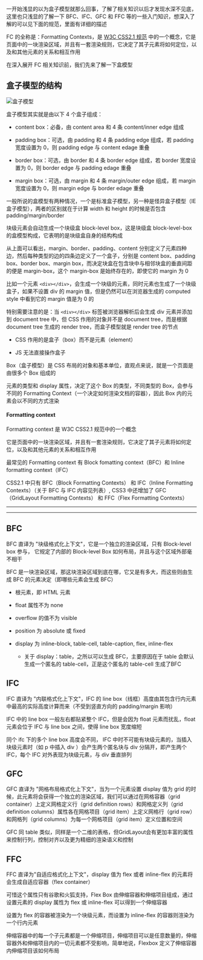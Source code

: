一开始浅显的以为盒子模型就那么回事，了解了相关知识以后才发现水深不见底，这里也只浅显的了解一下 BFC、IFC、GFC 和 FFC 等的一些入门知识，想深入了解的可以见下面的规范，里面有详细的描述

FC 的全称是：Formatting Contexts，是 [W3C CSS2.1 规范](https://www.w3.org/TR/CSS2/) 中的一个概念，它是页面中的一块渲染区域，并且有一套渲染规则，它决定了其子元素将如何定位，以及和其他元素的关系和相互作用

在深入展开 FC 相关知识前，我们先来了解一下盒模型

## 盒子模型的结构

![盒子模型](http://images2015.cnblogs.com/blog/347002/201603/347002-20160317004252474-1628947975.png)

盒子模型其实就是由以下 4 个盒子组成：

* content box：必备，由 content area 和 4 条 content/inner edge 组成

* padding box：可选，由 padding 和 4 条 padding edge 组成，若 padding 宽度设置为 0，则 padding edge 与 content edage 重叠

* border box：可选，由 border 和 4 条 border edge 组成，若 border 宽度设置为 0，则 border edge 与 padding edage 重叠

* margin box：可选，由 margin 和 4 条 margin/outer edge 组成，若 margin 宽度设置为 0，则 margin edge 与 border edage 重叠

一般所说的盒模型有两种情况，一个是标准盒子模型，另一种是怪异盒子模型（IE 盒子模型），两者的区别就在于计算 width 和 height 的时候是否包含 padding/margin/border

块级元素会自动生成一个块级盒 block-level box，这是块级盒 block-level-box 的盒模型构成，它表明的是块级盒自身的结构构成

从上面可以看出，margin、border、padding、content 分别定义了元素四种边，然后每种类型的边的四条边定义了一个盒子，分别是 content box、padding box、border box、margin box，而决定块盒在包含块中与相邻块盒的垂直间距的便是 margin-box，这个 margin-box 是始终存在的，即使它的 margin 为 0

比如一个元素 ```<div></div>```，会生成一个块级的元素，同时元素也生成了一个块级盒子，如果不设置 div 的 margin 值，但是仍然可以在浏览器生成的 computed style 中看到它的 margin 值是为 0 的

特别需要注意的是：当 ```<div></div>``` 标签被浏览器解析后会生成 div 元素并添加到 document tree 中，但 CSS 作用的对象并不是 document tree，而是根据 document tree 生成的 render tree，而盒子模型就是 render tree 的节点

* CSS 作用的是盒子（box）而不是元素（element）

* JS 无法直接操作盒子

Box（盒子模型）是 CSS 布局的对象和基本单位，直观点来说，就是一个页面是由很多个 Box 组成的

元素的类型和 display 属性，决定了这个 Box 的类型，不同类型的 Box，会参与不同的 Formatting Context（一个决定如何渲染文档的容器），因此 Box 内的元素会以不同的方式渲染

#### Formatting context

Formatting context 是 W3C CSS2.1 规范中的一个概念

它是页面中的一块渲染区域，并且有一套渲染规则，它决定了其子元素将如何定位，以及和其他元素的关系和相互作用

最常见的 Formatting context 有 Block fomatting context（BFC）和 Inline formatting context（IFC）

CSS2.1 中只有 BFC（Block Formatting Contexts） 和 IFC（Inline Formatting Contexts）（关于 BFC 与 IFC 内容见列表）, CSS3 中还增加了 GFC（GridLayout Formatting Contexts） 和 FFC（Flex Formatting Contexts）

----

----

## BFC

BFC 直译为 "块级格式化上下文"，它是一个独立的渲染区域，只有 Block-level box 参与， 它规定了内部的 Block-level Box 如何布局，并且与这个区域外部毫不相干

BFC 是一块渲染区域，那这块渲染区域到底在哪，它又是有多大，而这些则由生成 BFC 的元素决定（即哪些元素会生成 BFC）

* 根元素，即 HTML 元素

* float 属性不为 none

* overflow 的值不为 visible

* position 为 absolute 或 fixed

* display 为 inline-block, table-cell, table-caption, flex, inline-flex

  * 关于 display：table，之所以可以生成 BFC，主要原因在于 table 会默认生成一个匿名的 table-cell，正是这个匿名的 table-cell 生成了BFC


## IFC

IFC 直译为 "内联格式化上下文"，IFC 的 line box（线框）高度由其包含行内元素中最高的实际高度计算而来（不受到竖直方向的 padding/margin 影响）

IFC 中的 line box 一般左右都贴紧整个 IFC，但是会因为 float 元素而扰乱，float 元素会位于 IFC 与 line box 之间，使得 line box 宽度缩短

同个 ifc 下的多个 line box 高度会不同， IFC 中时不可能有块级元素的，当插入块级元素时（如 p 中插入 div ）会产生两个匿名块与 div 分隔开，即产生两个 IFC，每个 IFC 对外表现为块级元素，与 div 垂直排列


## GFC

GFC 直译为 "网格布局格式化上下文"，当为一个元素设置 display 值为 grid 的时候，此元素将会获得一个独立的渲染区域，我们可以通过在网格容器（grid container）上定义网格定义行（grid definition rows）和网格定义列（grid definition columns）属性各在网格项目（grid item）上定义网格行（grid row）和网格列（grid columns）为每一个网格项目（grid item）定义位置和空间

GFC 同 table 类似，同样是一个二维的表格，但GridLayout会有更加丰富的属性来控制行列，控制对齐以及更为精细的渲染语义和控制


## FFC

FFC 直译为"自适应格式化上下文"，display 值为 flex 或者 inline-flex 的元素将会生成自适应容器（flex container）

可惜这个属性只有谷歌和火狐支持，Flex Box 由伸缩容器和伸缩项目组成，通过设置元素的 display 属性为 flex 或 inline-flex 可以得到一个伸缩容器

设置为 flex 的容器被渲染为一个块级元素，而设置为 inline-flex 的容器则渲染为一个行内元素

伸缩容器中的每一个子元素都是一个伸缩项目，伸缩项目可以是任意数量的，伸缩容器外和伸缩项目内的一切元素都不受影响，简单地说，Flexbox 定义了伸缩容器内伸缩项目该如何布局